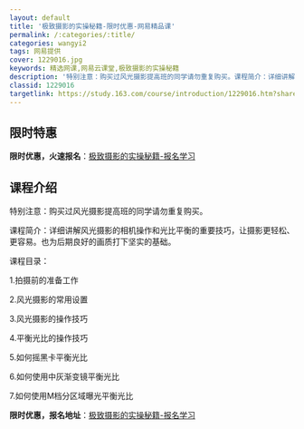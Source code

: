 ```yaml
---
layout: default
title: '极致摄影的实操秘籍-限时优惠-网易精品课'
permalink: /:categories/:title/
categories: wangyi2
tags: 网易提供
cover: 1229016.jpg
keywords: 精选网课,网易云课堂,极致摄影的实操秘籍
description: '特别注意：购买过风光摄影提高班的同学请勿重复购买。课程简介：详细讲解风光摄影的相机操作和光比平衡的重要技巧，让摄影更轻松'
classid: 1229016
targetlink: https://study.163.com/course/introduction/1229016.htm?share=1&shareId=1025206652&utm_campaign=share&utm_medium=iphoneShare&utm_source=&utm_u=1025206652
---
```


## 限时特惠

**限时优惠，火速报名**：[极致摄影的实操秘籍-报名学习](https://study.163.com/course/introduction/1229016.htm?share=1&shareId=1025206652&utm_campaign=share&utm_medium=iphoneShare&utm_source=&utm_u=1025206652)

## 课程介绍

特别注意：购买过风光摄影提高班的同学请勿重复购买。



课程简介：详细讲解风光摄影的相机操作和光比平衡的重要技巧，让摄影更轻松、更容易。也为后期良好的画质打下坚实的基础。



课程目录：

1.拍摄前的准备工作

2.风光摄影的常用设置

3.风光摄影的操作技巧

4.平衡光比的操作技巧

5.如何摇黑卡平衡光比

6.如何使用中灰渐变镜平衡光比

7.如何使用M档分区域曝光平衡光比

**限时优惠，报名地址**：[极致摄影的实操秘籍-报名学习](https://study.163.com/course/introduction/1229016.htm?share=1&shareId=1025206652&utm_campaign=share&utm_medium=iphoneShare&utm_source=&utm_u=1025206652)

